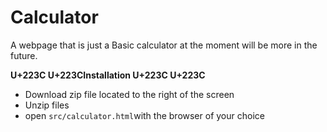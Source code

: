 # Calculator
A webpage that is just a Basic calculator at the moment will be more in the future.

<b>U+223C U+223CInstallation U+223C U+223C</b>
<ul>
<li>Download zip file located to the right of the screen</li>
<li>Unzip files</li>
<li>open <code>src/calculator.html</code>with the browser of your choice</li>
</ul>